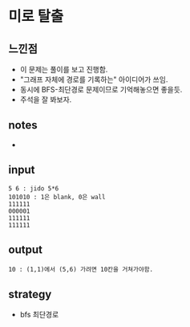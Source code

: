 # 미로 탈출

## 느낀점
* 이 문제는 풀이를 보고 진행함.
* "그래프 자체에 경로를 기록하는" 아이디어가 쓰임.
* 동시에 BFS-최단경로 문제이므로 기억해놓으면 좋을듯.
* 주석을 잘 봐보자.
  
## notes
* 

## input
```
5 6 : jido 5*6
101010 : 1은 blank, 0은 wall
111111
000001
111111
111111
```

## output
```
10 : (1,1)에서 (5,6) 가려면 10칸을 거쳐가야함.
```

## strategy
* bfs 최단경로